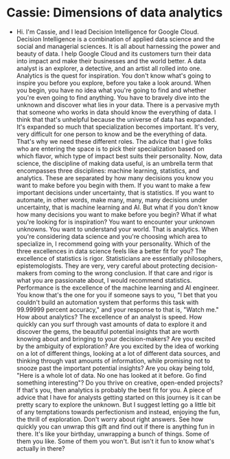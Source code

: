 # Cassie: Dimensions of data analytics

- Hi. I'm Cassie, and I lead Decision Intelligence for Google Cloud. Decision Intelligence is a combination of applied data science and the social and managerial sciences. It is all about harnessing the power and beauty of data. I help Google Cloud and its customers turn their data into impact and make their businesses and the world better. A data analyst is an explorer, a detective, and an artist all rolled into one. Analytics is the quest for inspiration. You don't know what's going to inspire you before you explore, before you take a look around. When you begin, you have no idea what you're going to find and whether you're even going to find anything. You have to bravely dive into the unknown and discover what lies in your data. There is a pervasive myth that someone who works in data should know the everything of data. I think that that's unhelpful because the universe of data has expanded. It's expanded so much that specialization becomes important. It's very, very difficult for one person to know and be the everything of data. That's why we need these different roles. The advice that I give folks who are entering the space is to pick their specialization based on which flavor, which type of impact best suits their personality. Now, data science, the discipline of making data useful, is an umbrella term that encompasses three disciplines: machine learning, statistics, and analytics. These are separated by how many decisions you know you want to make before you begin with them. If you want to make a few important decisions under uncertainty, that is statistics. If you want to automate, in other words, make many, many, many decisions under uncertainty, that is machine learning and AI. But what if you don't know how many decisions you want to make before you begin? What if what you're looking for is inspiration? You want to encounter your unknown unknowns. You want to understand your world. That is analytics. When you're considering data science and you're choosing which area to specialize in, I recommend going with your personality. Which of the three excellences in data science feels like a better fit for you? The excellence of statistics is rigor. Statisticians are essentially philosophers, epistemologists. They are very, very careful about protecting decision-makers from coming to the wrong conclusion. If that care and rigor is what you are passionate about, I would recommend statistics. Performance is the excellence of the machine learning and AI engineer. You know that's the one for you if someone says to you, "I bet that you couldn't build an automation system that performs this task with 99.99999 percent accuracy," and your response to that is, "Watch me." How about analytics? The excellence of an analyst is speed. How quickly can you surf through vast amounts of data to explore it and discover the gems, the beautiful potential insights that are worth knowing about and bringing to your decision-makers? Are you excited by the ambiguity of exploration? Are you excited by the idea of working on a lot of different things, looking at a lot of different data sources, and thinking through vast amounts of information, while promising not to snooze past the important potential insights? Are you okay being told, "Here is a whole lot of data. No one has looked at it before. Go find something interesting"? Do you thrive on creative, open-ended projects? If that's you, then analytics is probably the best fit for you. A piece of advice that I have for analysts getting started on this journey is it can be pretty scary to explore the unknown. But I suggest letting go a little bit of any temptations towards perfectionism and instead, enjoying the fun, the thrill of exploration. Don't worry about right answers. See how quickly you can unwrap this gift and find out if there is anything fun in there. It's like your birthday, unwrapping a bunch of things. Some of them you like. Some of them you won't. But isn't it fun to know what's actually in there?

